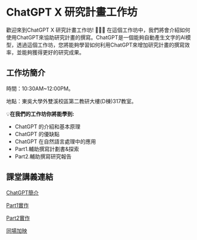 # ChatGPT X 研究計畫工作坊
歡迎來到ChatGPT X 研究計畫工作坊! :tada::tada::tada:
在這個工作坊中，我們將會介紹如何使用ChatGPT來協助研究計畫的撰寫。ChatGPT是一個能夠自動產生文字的AI模型，透過這個工作坊，您將能夠學習如何利用ChatGPT來增加研究計畫的撰寫效率，並能夠獲得更好的研究成果。

## 工作坊簡介
時間：10:30AM~12:00PM。

地點：東吳大學外雙溪校區第二教研大樓(D棟)317教室。

:bulb:**在我們的工作坊你將能學到:**

* ChatGPT 的介紹和基本原理
* ChatGPT 的優缺點
* ChatGPT 在自然語言處理中的應用
* Part1.輔助撰寫計劃書&探索
* Part2.輔助撰寫研究報告


## 課堂講義連結
[ChatGPT簡介](https://hackmd.io/@ChQHS0vLSe25k41DLXDX7w/SJsIFvjX2)

[Part1實作](https://hackmd.io/@mrkiwi25/SyyUplIX2)

[Part2實作](https://hackmd.io/@WuYuHsuan/rkcc-oQXh)

[同場加映](https://hackmd.io/@WuYuHsuan/ByODUgqX2)
